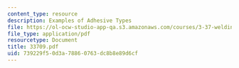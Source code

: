 ```yaml
---
content_type: resource
description: Examples of Adhesive Types
file: https://ol-ocw-studio-app-qa.s3.amazonaws.com/courses/3-37-welding-and-joining-processes-fall-2002/739229f50d3a78860763dc8b8e89d6cf_33709.pdf
file_type: application/pdf
resourcetype: Document
title: 33709.pdf
uid: 739229f5-0d3a-7886-0763-dc8b8e89d6cf
---
```


